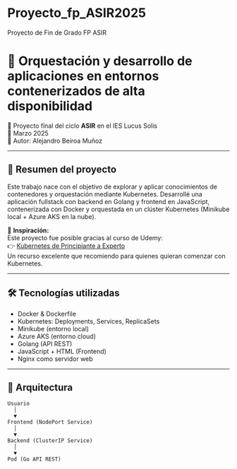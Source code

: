 # Proyecto_fp_ASIR2025
Proyecto de Fin de Grado FP ASIR

# 🧱 Orquestación y desarrollo de aplicaciones en entornos contenerizados de alta disponibilidad

🚀 Proyecto final del ciclo **ASIR** en el IES Lucus Solis  
📅 Marzo 2025  
👤 Autor: Alejandro Beiroa Muñoz

---

## 🔧 Resumen del proyecto

Este trabajo nace con el objetivo de explorar y aplicar conocimientos de contenedores y orquestación mediante Kubernetes. Desarrollé una aplicación fullstack con backend en Golang y frontend en JavaScript, contenerizada con Docker y orquestada en un clúster Kubernetes (Minikube local + Azure AKS en la nube).

🧠 **Inspiración:**  
Este proyecto fue posible gracias al curso de Udemy:  
👉 [Kubernetes de Principiante a Experto](https://www.udemy.com/course/kubernetes-de-principiante-a-experto/?couponCode=ST16MT230625A)  
Un recurso excelente que recomiendo para quienes quieran comenzar con Kubernetes.

---

## 🛠️ Tecnologías utilizadas

- Docker & Dockerfile  
- Kubernetes: Deployments, Services, ReplicaSets  
- Minikube (entorno local)  
- Azure AKS (entorno cloud)  
- Golang (API REST)  
- JavaScript + HTML (Frontend)  
- Nginx como servidor web  

---

## 🧱 Arquitectura

```plaintext
Usuario
  │
  ▼
Frontend (NodePort Service)
  │
  ▼
Backend (ClusterIP Service)
  │
  ▼
Pod (Go API REST)

